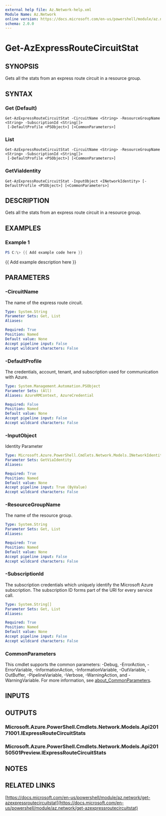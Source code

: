 ```yaml
---
external help file: Az.Network-help.xml
Module Name: Az.Network
online version: https://docs.microsoft.com/en-us/powershell/module/az.network/get-azexpressroutecircuitstat
schema: 2.0.0
---
```


# Get-AzExpressRouteCircuitStat

## SYNOPSIS
Gets all the stats from an express route circuit in a resource group.

## SYNTAX

### Get (Default)
```
Get-AzExpressRouteCircuitStat -CircuitName <String> -ResourceGroupName <String> -SubscriptionId <String[]>
 [-DefaultProfile <PSObject>] [<CommonParameters>]
```

### List
```
Get-AzExpressRouteCircuitStat -CircuitName <String> -ResourceGroupName <String> -SubscriptionId <String[]>
 [-DefaultProfile <PSObject>] [<CommonParameters>]
```

### GetViaIdentity
```
Get-AzExpressRouteCircuitStat -InputObject <INetworkIdentity> [-DefaultProfile <PSObject>] [<CommonParameters>]
```

## DESCRIPTION
Gets all the stats from an express route circuit in a resource group.

## EXAMPLES

### Example 1
```powershell
PS C:\> {{ Add example code here }}
```

{{ Add example description here }}

## PARAMETERS

### -CircuitName
The name of the express route circuit.

```yaml
Type: System.String
Parameter Sets: Get, List
Aliases:

Required: True
Position: Named
Default value: None
Accept pipeline input: False
Accept wildcard characters: False
```

### -DefaultProfile
The credentials, account, tenant, and subscription used for communication with Azure.

```yaml
Type: System.Management.Automation.PSObject
Parameter Sets: (All)
Aliases: AzureRMContext, AzureCredential

Required: False
Position: Named
Default value: None
Accept pipeline input: False
Accept wildcard characters: False
```

### -InputObject
Identity Parameter

```yaml
Type: Microsoft.Azure.PowerShell.Cmdlets.Network.Models.INetworkIdentity
Parameter Sets: GetViaIdentity
Aliases:

Required: True
Position: Named
Default value: None
Accept pipeline input: True (ByValue)
Accept wildcard characters: False
```

### -ResourceGroupName
The name of the resource group.

```yaml
Type: System.String
Parameter Sets: Get, List
Aliases:

Required: True
Position: Named
Default value: None
Accept pipeline input: False
Accept wildcard characters: False
```

### -SubscriptionId
The subscription credentials which uniquely identify the Microsoft Azure subscription.
The subscription ID forms part of the URI for every service call.

```yaml
Type: System.String[]
Parameter Sets: Get, List
Aliases:

Required: True
Position: Named
Default value: None
Accept pipeline input: False
Accept wildcard characters: False
```

### CommonParameters
This cmdlet supports the common parameters: -Debug, -ErrorAction, -ErrorVariable, -InformationAction, -InformationVariable, -OutVariable, -OutBuffer, -PipelineVariable, -Verbose, -WarningAction, and -WarningVariable. For more information, see [about_CommonParameters](http://go.microsoft.com/fwlink/?LinkID=113216).

## INPUTS

## OUTPUTS

### Microsoft.Azure.PowerShell.Cmdlets.Network.Models.Api20171001.IExpressRouteCircuitStats
### Microsoft.Azure.PowerShell.Cmdlets.Network.Models.Api20150501Preview.IExpressRouteCircuitStats
## NOTES

## RELATED LINKS

[https://docs.microsoft.com/en-us/powershell/module/az.network/get-azexpressroutecircuitstat](https://docs.microsoft.com/en-us/powershell/module/az.network/get-azexpressroutecircuitstat)

